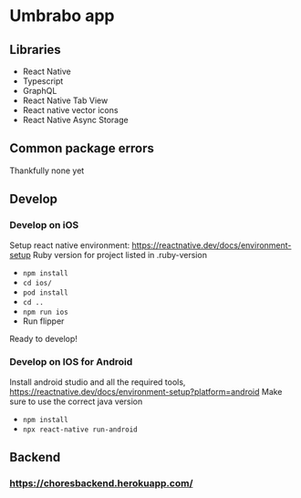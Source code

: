# Umbrabo app

## **Libraries**

- React Native
- Typescript
- GraphQL
- React Native Tab View
- React native vector icons
- React Native Async Storage

## Common package errors

Thankfully none yet

## Develop

### Develop on iOS

Setup react native environment: https://reactnative.dev/docs/environment-setup
Ruby version for project listed in .ruby-version

- `npm install`
- `cd ios/`
- `pod install`
- `cd ..`
- `npm run ios`
- Run flipper

Ready to develop!

### Develop on IOS for Android

Install android studio and all the required tools, https://reactnative.dev/docs/environment-setup?platform=android
Make sure to use the correct java version

- `npm install`
- `npx react-native run-android`

## Backend

### https://choresbackend.herokuapp.com/
